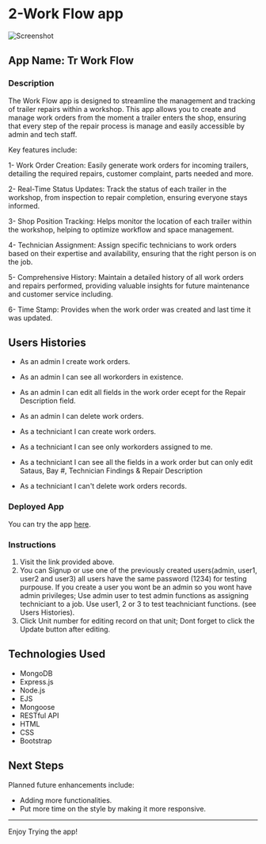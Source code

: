 # 2-Work Flow app

![Screenshot](/images/some.png)

## App Name: Tr Work Flow

### Description

The Work Flow app is designed to streamline the management and tracking of trailer repairs within a workshop. This app allows you to create and manage work orders from the moment a trailer enters the shop, ensuring that every step of the repair process is manage and easily accessible by admin and tech staff.

Key features include:

1- Work Order Creation: Easily generate work orders for incoming trailers, detailing the required repairs, customer complaint, parts needed and more.

2- Real-Time Status Updates: Track the status of each trailer in the workshop, from inspection to repair completion, ensuring everyone stays informed.

3- Shop Position Tracking: Helps monitor the location of each trailer within the workshop, helping to optimize workflow and space management.

4- Technician Assignment: Assign specific technicians to work orders based on their expertise and availability, ensuring that the right person is on the job.

5- Comprehensive History: Maintain a detailed history of all work orders and repairs performed, providing valuable insights for future maintenance and customer service including.

6- Time Stamp: Provides when the work order was created and last time it was updated.

## Users Histories

- As an admin I create work orders.
- As an admin I can see all workorders in existence.
- As an admin I can edit all fields in the work order ecept for the Repair Description field.
- As an admin I can delete work orders.

- As a techniciant I can create work orders.
- As a techniciant I can see only workorders assigned to me.
- As a techniciant I can see all the fields in a work order but can only edit Sataus, Bay #, Technician Findings & Repair Description
- As a techniciant I can't delete work orders records.

### Deployed App

You can try the app [here](https://men-stack-crud-woorkflow.onrender.com).

### Instructions

1. Visit the link provided above.
2. You can Signup or use one of the previously created users(admin, user1, user2 and user3) all users have the same password (1234) for testing purpouse. If you create a user you wont be an admin so you wont have admin privileges; Use admin user to test admin functions as assigning techniciant to a job. Use user1, 2 or 3 to test teachniciant functions. (see Users Histories).
3. Click Unit number for editing record on that unit; Dont forget to click the Update button after editing.

## Technologies Used

- MongoDB
- Express.js
- Node.js
- EJS
- Mongoose
- RESTful API
- HTML
- CSS
- Bootstrap

## Next Steps

Planned future enhancements include:

- Adding more functionalities.
- Put more time on the style by making it more responsive.

---

Enjoy Trying the app!


